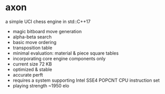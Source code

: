 # axon
a simple UCI chess engine in std::C++17

- magic bitboard move generation
- alpha-beta search
- basic move ordering
- transposition table
- minimal evaluation: material & piece square tables
- incorporating core engine components only
- current size 72 KB
- optimized & stable
- accurate perft
- requires a system supporting Intel SSE4 POPCNT CPU instruction set
- playing strength ~1950 elo
